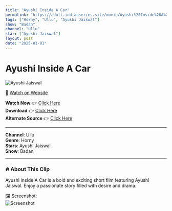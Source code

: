 ```yaml
---
title: "Ayushi Inside A Car"
permalink: "https://adult.indianseries.site/movie/Ayushi%20Inside%20A%20Car"
tags: ["Horny", "Ullu", "Ayushi Jaiswal"]
show: "Badan"
channel: "Ullu"
star: ["Ayushi Jaiswal"]
layout: post
date: "2025-01-01"
---
```


# Ayushi Inside A Car

![Ayushi Jaiswal](https://shorts.desisins.com/wp-content/uploads/2024/04/Ayushi-in-Car-Badan-Ullu-DesiSins.com_.jpg)

🔗 [Watch on Website](https://adult.indianseries.site/movie/Ayushi%20Inside%20A%20Car)

**Watch Now** 👉 [Click Here](https://adult.indianseries.site/movie/Ayushi%20Inside%20A%20Car)  
**Download** 👉 [Click Here](https://adult.indianseries.site/movie/Ayushi%20Inside%20A%20Car)  
**Alternate Source** 👉 [Click Here](https://adult.indianseries.site/movie/Ayushi%20Inside%20A%20Car)

---

**Channel**: Ullu  
**Genre**: Horny  
**Stars**: Ayushi Jaiswal  
**Show**: Badan

---

### 🔥 About This Clip

Ayushi Inside A Car is a bold and exciting short film featuring Ayushi Jaiswal. Enjoy a passionate story filled with desire and drama.
 
🖼️ Screenshot:  
![Screenshot](https://shorts.desisins.com/wp-content/uploads/2024/04/Ayushi-in-Car-Badan-Ullu-DesiSins.com_.jpg)
